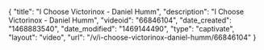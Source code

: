 {
    "title": "I Choose Victorinox - Daniel Humm",
    "description": "I Choose Victorinox - Daniel Humm",
    "videoid": "66846104",
    "date_created": "1468883540",
    "date_modified": "1469144490",
    "type": "captivate",
    "layout": "video",
    "url": "\/v\/i-choose-victorinox-daniel-humm\/66846104"
}